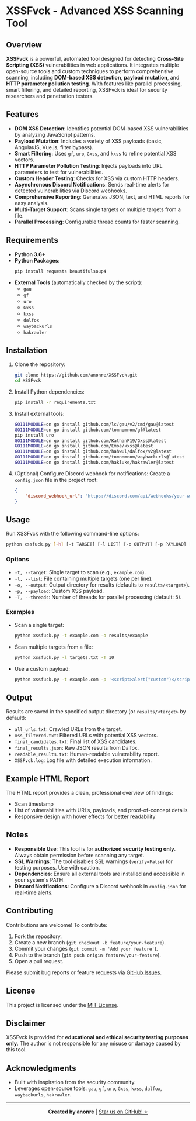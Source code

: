 # XSSFvck - Advanced XSS Scanning Tool

## Overview
**XSSFvck** is a powerful, automated tool designed for detecting **Cross-Site Scripting (XSS)** vulnerabilities in web applications. It integrates multiple open-source tools and custom techniques to perform comprehensive scanning, including **DOM-based XSS detection**, **payload mutation**, and **HTTP parameter pollution testing**. With features like parallel processing, smart filtering, and detailed reporting, XSSFvck is ideal for security researchers and penetration testers.

## Features
- **DOM XSS Detection**: Identifies potential DOM-based XSS vulnerabilities by analyzing JavaScript patterns.
- **Payload Mutation**: Includes a variety of XSS payloads (basic, AngularJS, Vue.js, filter bypass).
- **Smart Filtering**: Uses `gf`, `uro`, `Gxss`, and `kxss` to refine potential XSS vectors.
- **HTTP Parameter Pollution Testing**: Injects payloads into URL parameters to test for vulnerabilities.
- **Custom Header Testing**: Checks for XSS via custom HTTP headers.
- **Asynchronous Discord Notifications**: Sends real-time alerts for detected vulnerabilities via Discord webhooks.
- **Comprehensive Reporting**: Generates JSON, text, and HTML reports for easy analysis.
- **Multi-Target Support**: Scans single targets or multiple targets from a file.
- **Parallel Processing**: Configurable thread counts for faster scanning.

## Requirements
- **Python 3.6+**
- **Python Packages**:
  ```bash
  pip install requests beautifulsoup4
  ```
- **External Tools** (automatically checked by the script):
  - `gau`
  - `gf`
  - `uro`
  - `Gxss`
  - `kxss`
  - `dalfox`
  - `waybackurls`
  - `hakrawler`

## Installation
1. Clone the repository:
   ```bash
   git clone https://github.com/anonre/XSSFvck.git
   cd XSSFvck
   ```

2. Install Python dependencies:
   ```bash
   pip install -r requirements.txt
   ```

3. Install external tools:
   ```bash
   GO111MODULE=on go install github.com/lc/gau/v2/cmd/gau@latest
   GO111MODULE=on go install github.com/tomnomnom/gf@latest
   pip install uro
   GO111MODULE=on go install github.com/KathanP19/Gxss@latest
   GO111MODULE=on go install github.com/Emoe/kxss@latest
   GO111MODULE=on go install github.com/hahwul/dalfox/v2@latest
   GO111MODULE=on go install github.com/tomnomnom/waybackurls@latest
   GO111MODULE=on go install github.com/hakluke/hakrawler@latest
   ```

4. (Optional) Configure Discord webhook for notifications:
   Create a `config.json` file in the project root:
   ```json
   {
       "discord_webhook_url": "https://discord.com/api/webhooks/your-webhook-url"
   }
   ```

## Usage
Run XSSFvck with the following command-line options:

```bash
python xssfuck.py [-h] [-t TARGET] [-l LIST] [-o OUTPUT] [-p PAYLOAD] [-T THREADS] [-v]
```

### Options
- `-t, --target`: Single target to scan (e.g., `example.com`).
- `-l, --list`: File containing multiple targets (one per line).
- `-o, --output`: Output directory for results (defaults to `results/<target>`).
- `-p, --payload`: Custom XSS payload.
- `-T, --threads`: Number of threads for parallel processing (default: 5).

### Examples
- Scan a single target:
  ```bash
  python xssfuck.py -t example.com -o results/example
  ```

- Scan multiple targets from a file:
  ```bash
  python xssfuck.py -l targets.txt -T 10
  ```

- Use a custom payload:
  ```bash
  python xssfuck.py -t example.com -p '<script>alert("custom")</script>'
  ```

## Output
Results are saved in the specified output directory (or `results/<target>` by default):
- `all_urls.txt`: Crawled URLs from the target.
- `xss_filtered.txt`: Filtered URLs with potential XSS vectors.
- `final_candidates.txt`: Final list of XSS candidates.
- `final_results.json`: Raw JSON results from Dalfox.
- `readable_results.txt`: Human-readable vulnerability report.
- `XSSFvck.log`: Log file with detailed execution information.

## Example HTML Report
The HTML report provides a clean, professional overview of findings:
- Scan timestamp
- List of vulnerabilities with URLs, payloads, and proof-of-concept details
- Responsive design with hover effects for better readability

## Notes
- **Responsible Use**: This tool is for **authorized security testing only**. Always obtain permission before scanning any target.
- **SSL Warnings**: The tool disables SSL warnings (`verify=False`) for testing purposes. Use with caution.
- **Dependencies**: Ensure all external tools are installed and accessible in your system's PATH.
- **Discord Notifications**: Configure a Discord webhook in `config.json` for real-time alerts.

## Contributing
Contributions are welcome! To contribute:
1. Fork the repository.
2. Create a new branch (`git checkout -b feature/your-feature`).
3. Commit your changes (`git commit -m 'Add your feature'`).
4. Push to the branch (`git push origin feature/your-feature`).
5. Open a pull request.

Please submit bug reports or feature requests via [GitHub Issues](https://github.com/anonre/XSSFvck/issues).

## License
This project is licensed under the [MIT License](LICENSE).

## Disclaimer
XSSFvck is provided for **educational and ethical security testing purposes only**. The author is not responsible for any misuse or damage caused by this tool.

## Acknowledgments
- Built with inspiration from the security community.
- Leverages open-source tools: `gau`, `gf`, `uro`, `Gxss`, `kxss`, `dalfox`, `waybackurls`, `hakrawler`.

---

<p align="center">
  <strong>Created by anonre</strong> | <a href="https://github.com/anonre/XSSFvck">Star us on GitHub! ⭐</a>
</p>
